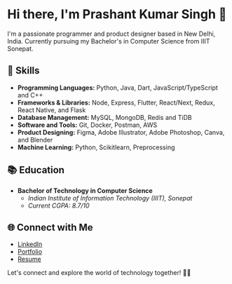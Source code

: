 # Hi there, I'm Prashant Kumar Singh 👋

I'm a passionate programmer and product designer based in New Delhi, India. Currently pursuing my Bachelor's in Computer Science from IIIT Sonepat.

## 🚀 Skills
- **Programming Languages:** Python, Java, Dart, JavaScript/TypeScript and C++ 
- **Frameworks & Libraries:** Node, Express, Flutter, React/Next, Redux, React Native, and Flask
- **Database Management:** MySQL, MongoDB, Redis and TiDB
- **Software and Tools:** Git, Docker, Postman, AWS
- **Product Designing:** Figma, Adobe Illustrator, Adobe Photoshop, Canva, and Blender
- **Machine Learning:** Python, Scikitlearn, Preprocessing

## 📚 Education
- **Bachelor of Technology in Computer Science**
  - *Indian Institute of Information Technology (IIIT), Sonepat*
  - *Current CGPA: 8.7/10*

## 🌐 Connect with Me
- [LinkedIn](https://www.linkedin.com/in/devprashantt/)
- [Portfolio](https://prashant-kumarr.netlify.app/)
- [Resume](https://drive.google.com/file/d/1cxBHeMrotZKszr5A5t7H_lkgKMQBKoe8/view?usp=sharing)

Let's connect and explore the world of technology together! 👨‍💻
